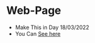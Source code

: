 # Web-Page
 - Make This in Day 18/03/2022
  - You Can [See here](https://andro-emad.github.io/Web-Page/)
